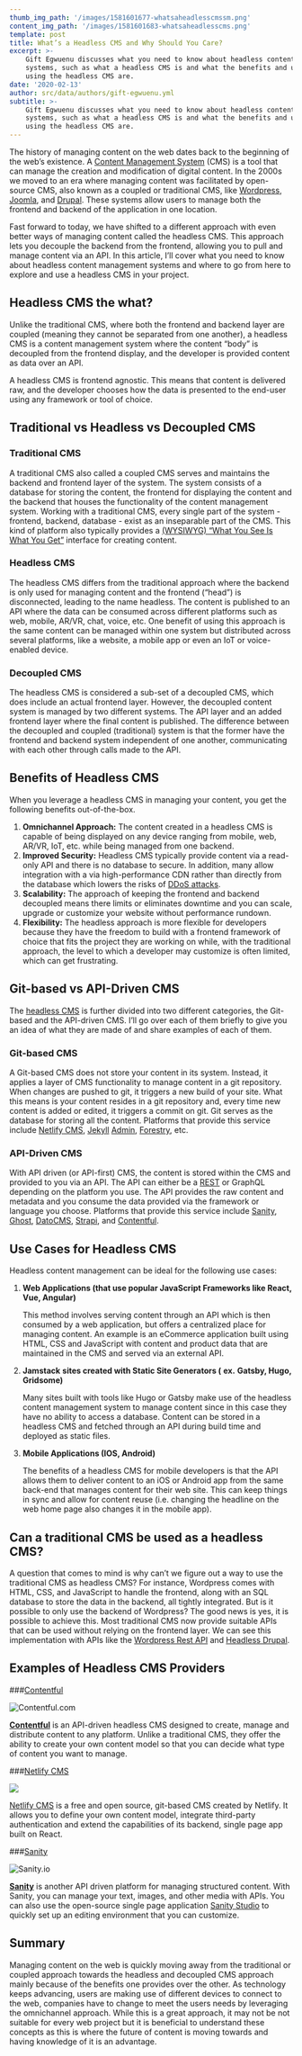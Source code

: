 ```yaml
---
thumb_img_path: '/images/1581601677-whatsaheadlesscmssm.png'
content_img_path: '/images/1581601683-whatsaheadlesscms.png'
template: post
title: What’s a Headless CMS and Why Should You Care?
excerpt: >-
    Gift Egwuenu discusses what you need to know about headless content management
    systems, such as what a headless CMS is and what the benefits and use cases of
    using the headless CMS are.
date: '2020-02-13'
author: src/data/authors/gift-egwuenu.yml
subtitle: >-
    Gift Egwuenu discusses what you need to know about headless content management
    systems, such as what a headless CMS is and what the benefits and use cases of
    using the headless CMS are.
---
```


The history of managing content on the web dates back to the beginning of the web’s existence. A [Content Management System](https://en.wikipedia.org/wiki/Content_management_system) (CMS) is a tool that can manage the creation and modification of digital content. In the 2000s we moved to an era where managing content was facilitated by open-source CMS, also known as a coupled or traditional CMS, like [Wordpress](http://www.wordpress.com), [Joomla](https://www.joomla.org/), and [Drupal](https://www.drupal.org/). These systems allow users to manage both the frontend and backend of the application in one location.

Fast forward to today, we have shifted to a different approach with even better ways of managing content called the headless CMS. This approach lets you decouple the backend from the frontend, allowing you to pull and manage content via an API. In this article, I’ll cover what you need to know about headless content management systems and where to go from here to explore and use a headless CMS in your project.

## Headless CMS the what?

Unlike the traditional CMS, where both the frontend and backend layer are coupled (meaning they cannot be separated from one another), a headless CMS is a content management system where the content “body” is decoupled from the frontend display, and the developer is provided content as data over an API.

A headless CMS is frontend agnostic. This means that content is delivered raw, and the developer chooses how the data is presented to the end-user using any framework or tool of choice.

## Traditional vs Headless vs Decoupled CMS

### Traditional CMS

A traditional CMS also called a coupled CMS serves and maintains the backend and frontend layer of the system. The system consists of a database for storing the content, the frontend for displaying the content and the backend that houses the functionality of the content management system. Working with a traditional CMS, every single part of the system - frontend, backend, database - exist as an inseparable part of the CMS. This kind of platform also typically provides a [(WYSIWYG) “What You See Is What You Get”](https://en.wikipedia.org/wiki/WYSIWYG) interface for creating content.

### Headless CMS

The headless CMS differs from the traditional approach where the backend is only used for managing content and the frontend (“head”) is disconnected, leading to the name headless. The content is published to an API where the data can be consumed across different platforms such as web, mobile, AR/VR, chat, voice, etc. One benefit of using this approach is the same content can be managed within one system but distributed across several platforms, like a website, a mobile app or even an IoT or voice-enabled device.

### Decoupled CMS

The headless CMS is considered a sub-set of a decoupled CMS, which does include an actual frontend layer. However, the decoupled content system is managed by two different systems. The API layer and an added frontend layer where the final content is published. The difference between the decoupled and coupled (traditional) system is that the former have the frontend and backend system independent of one another, communicating with each other through calls made to the API.

## Benefits of Headless CMS

When you leverage a headless CMS in managing your content, you get the following benefits out-of-the-box.

1. **Omnichannel Approach:** The content created in a headless CMS is capable of being displayed on any device ranging from mobile, web, AR/VR, IoT, etc. while being managed from one backend.
2. **Improved Security:** Headless CMS typically provide content via a read-only API and there is no database to secure. In addition, many allow integration with a via high-performance CDN rather than directly from the database which lowers the risks of [DDoS attacks](https://www.keycdn.com/support/ddos-attack).
3. **Scalability:** The approach of keeping the frontend and backend decoupled means there limits or eliminates downtime and you can scale, upgrade or customize your website without performance rundown.
4. **Flexibility:** The headless approach is more flexible for developers because they have the freedom to build with a frontend framework of choice that fits the project they are working on while, with the traditional approach, the level to which a developer may customize is often limited, which can get frustrating.

## Git-based vs API-Driven CMS

The [headless CMS](https://paper.dropbox.com/doc/A-Deep-Dive-into-Headless-CMS--Ato1Ez13fyNCxOtAgrEfQnswAg-g7CTqko9ISC0QmUgEtBIi#:uid=044557498871472978206522&h2=Headless-CMS-the-what?) is further divided into two different categories, the Git-based and the API-driven CMS. I’ll go over each of them briefly to give you an idea of what they are made of and share examples of each of them.

### Git-based CMS

A Git-based CMS does not store your content in its system. Instead, it applies a layer of CMS functionality to manage content in a git repository. When changes are pushed to git, it triggers a new build of your site. What this means is your content resides in a git repository and, every time new content is added or edited, it triggers a commit on git. Git serves as the database for storing all the content. Platforms that provide this service include [Netlify CMS](https://www.netlifycms.org/), [](http://jaredforsyth.com/hexo-admin/)[Jekyll](https://jekyll.github.io/jekyll-admin/) [Admin](https://jekyll.github.io/jekyll-admin/), [Forestry](https://forestry.io/), etc.

### API-Driven CMS

With API driven (or API-first) CMS, the content is stored within the CMS and provided to you via an API. The API can either be a [REST](https://en.wikipedia.org/wiki/Representational_state_transfer) or GraphQL depending on the platform you use. The API provides the raw content and metadata and you consume the data provided via the framework or language you choose. Platforms that provide this service include [Sanity](https://www.sanity.io/), [Ghost](https://ghost.org/), [DatoCMS](https://www.datocms.com/), [Strapi](https://strapi.io/), and [Contentful](https://www.contentful.com/).

## Use Cases for Headless CMS

Headless content management can be ideal for the following use cases:

1. **Web Applications (that use popular JavaScript Frameworks like React, Vue, Angular)**

    This method involves serving content through an API which is then consumed by a web application, but offers a centralized place for managing content. An example is an eCommerce application built using HTML, CSS and JavaScript with content and product data that are maintained in the CMS and served via an external API.

2) **Jamstack** **sites created with Static Site Generators (** **ex.** **Gatsby, Hugo, Gridsome)**

    Many sites built with tools like Hugo or Gatsby make use of the headless content management system to manage content since in this case they have no ability to access a database. Content can be stored in a headless CMS and fetched through an API during build time and deployed as static files.

3. **Mobile Applications (IOS, Android)**

    The benefits of a headless CMS for mobile developers is that the API allows them to deliver content to an iOS or Android app from the same back-end that manages content for their web site. This can keep things in sync and allow for content reuse (i.e. changing the headline on the web home page also changes it in the mobile app).

## Can a traditional CMS be used as a headless CMS?

A question that comes to mind is why can’t we figure out a way to use the traditional CMS as headless CMS? For instance, Wordpress comes with HTML, CSS, and JavaScript to handle the frontend, along with an SQL database to store the data in the backend, all tightly integrated. But is it possible to only use the backend of Wordpress? The good news is yes, it is possible to achieve this. Most traditional CMS now provide suitable APIs that can be used without relying on the frontend layer. We can see this implementation with APIs like the [Wordpres](https://developer.wordpress.org/rest-api/)[s Rest API](https://developer.wordpress.org/rest-api/) and [Headless Drupal](https://groups.drupal.org/headless-drupal).

## Examples of Headless CMS Providers

###[Contentful](https://www.contentful.com/)

![Contentful.com](/images/1581601482-contentful.png)

[**Contentful**](https://www.contentful.com) is an API-driven headless CMS designed to create, manage and distribute content to any platform. Unlike a traditional CMS, they offer the ability to create your own content model so that you can decide what type of content you want to manage.

###[Netlify CMS](https://www.netlifycms.org/)

![](/images/1581601489-netlifycms.png)

[Netlify CMS](https://www.netlifycms.org/) is a free and open source, git-based CMS created by Netlify. It allows you to define your own content model, integrate third-party authentication and extend the capabilities of its backend, single page app built on React.

###[Sanity](https://www.sanity.io/)

![Sanity.io](/images/1581601493-sanity.png)

[**Sanity**](https://www.sanity.io/) is another API driven platform for managing structured content. With Sanity, you can manage your text, images, and other media with APIs. You can also use the open-source single page application [Sanity Studio](https://www.sanity.io/studio) to quickly set up an editing environment that you can customize.

## Summary

Managing content on the web is quickly moving away from the traditional or coupled approach towards the headless and decoupled CMS approach mainly because of the benefits one provides over the other. As technology keeps advancing, users are making use of different devices to connect to the web, companies have to change to meet the users needs by leveraging the omnichannel approach. While this is a great approach, it may not be not suitable for every web project but it is beneficial to understand these concepts as this is where the future of content is moving towards and having knowledge of it is an advantage.
